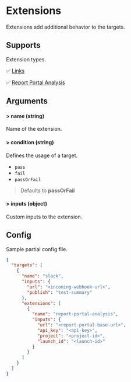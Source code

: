 # Extensions

Extensions add additional behavior to the targets.

## Supports

Extension types.

✅ [Links](/extensions/links)

✅ [Report Portal Analysis](/extensions/report-portal-analysis)

## Arguments

#### > name (string)

Name of the extension.

#### > condition (string)

Defines the usage of a target.

- `pass`
- `fail`
- `passOrFail`

> Defaults to **passOrFail**

#### > inputs (object)

Custom inputs to the extension.

## Config

Sample partial config file.

```json {9-19}
{
  "targets": [
    {
      "name": "slack",
      "inputs": {
        "url": "<incoming-webhook-url>",
        "publish": "test-summary"
      },
      "extensions": [
        {
          "name": "report-portal-analysis",
          "inputs": {
            "url": "<report-portal-base-url>",
            "api_key": "<api-key>",
            "project": "<project-id>",
            "launch_id": "<launch-id>"
          }
        }
      ]
    }
  ]
}
```
